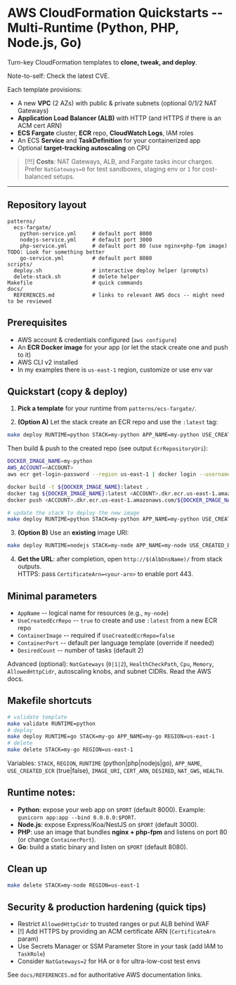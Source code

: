 # AWS CloudFormation Quickstarts -- Multi-Runtime (Python, PHP, Node.js, Go)

Turn-key CloudFormation templates to **clone, tweak, and deploy**.

Note-to-self: Check the latest CVE.

Each template provisions:
- A new **VPC** (2 AZs) with public & private subnets (optional 0/1/2 NAT Gateways)
- **Application Load Balancer (ALB)** with HTTP (and HTTPS if there is an ACM cert ARN)
- **ECS Fargate** cluster, **ECR** repo, **CloudWatch Logs**, IAM roles
- An ECS **Service** and **TaskDefinition** for your containerized app
- Optional **target-tracking autoscaling** on CPU

> [!!!] **Costs**: NAT Gateways, ALB, and Fargate tasks incur charges. Prefer `NatGateways=0` for test sandboxes, staging env or `1` for cost-balanced setups.

---

## Repository layout

```
patterns/
  ecs-fargate/
    python-service.yml     # default port 8000
    nodejs-service.yml     # default port 3000
    php-service.yml        # default port 80 (use nginx+php-fpm image) TODO: Look for something better
    go-service.yml         # default port 8080
scripts/
  deploy.sh                # interactive deploy helper (prompts)
  delete-stack.sh          # delete helper
Makefile                   # quick commands
docs/
  REFERENCES.md            # links to relevant AWS docs -- might need to be reviewed
```

## Prerequisites

- AWS account & credentials configured (`aws configure`)
- An **ECR Docker image** for your app (or let the stack create one and push to it)
- AWS CLI v2 installed
- In my examples there is `us-east-1` region, customize or use env var

## Quickstart (copy & deploy)

1) **Pick a template** for your runtime from `patterns/ecs-fargate/`.

2) **(Option A)** Let the stack create an ECR repo and use the `:latest` tag:
```bash
make deploy RUNTIME=python STACK=my-python APP_NAME=my-python USE_CREATED_ECR=true REGION=us-east-1
```
Then build & push to the created repo (see output `EcrRepositoryUri`):
```bash
DOCKER_IMAGE_NAME=my-python
AWS_ACCOUNT=<ACCOUNT>
aws ecr get-login-password --region us-east-1 | docker login --username AWS --password-stdin ${AWS_ACCOUNT}.dkr.ecr.us-east-1.amazonaws.com

docker build -t ${DOCKER_IMAGE_NAME}:latest .
docker tag ${DOCKER_IMAGE_NAME}:latest <ACCOUNT>.dkr.ecr.us-east-1.amazonaws.com/${DOCKER_IMAGE_NAME}:latest
docker push <ACCOUNT>.dkr.ecr.us-east-1.amazonaws.com/${DOCKER_IMAGE_NAME}:latest

# update the stack to deploy the new image
make deploy RUNTIME=python STACK=my-python APP_NAME=my-python USE_CREATED_ECR=true REGION=us-east-1
```

3) **(Option B)** Use an **existing** image URI:
```bash
make deploy RUNTIME=nodejs STACK=my-node APP_NAME=my-node USE_CREATED_ECR=false IMAGE_URI=${AWS_ACCOUNT}.dkr.ecr.us-east-1.amazonaws.com/my-node:1.0.0   REGION=us-east-1
```

4) **Get the URL**: after completion, open `http://$(AlbDnsName)/` from stack outputs.  
HTTPS: pass `CertificateArn=<your-arn>` to enable port 443.

## Minimal parameters

- `AppName` -- logical name for resources (e.g., `my-node`)
- `UseCreatedEcrRepo` -- `true` to create and use `:latest` from a new ECR repo
- `ContainerImage` -- required if `UseCreatedEcrRepo=false`
- `ContainerPort` -- default per language template (override if needed)
- `DesiredCount` -- number of tasks (default 2)

Advanced (optional): `NatGateways` (`0|1|2`), `HealthCheckPath`, `Cpu`, `Memory`, `AllowedHttpCidr`, autoscaling knobs, and subnet CIDRs. Read the AWS docs.

## Makefile shortcuts

```bash
# validate template
make validate RUNTIME=python
# deploy
make deploy RUNTIME=go STACK=my-go APP_NAME=my-go REGION=us-east-1
# delete
make delete STACK=my-go REGION=us-east-1
```

Variables: `STACK`, `REGION`, `RUNTIME` (python|php|nodejs|go), `APP_NAME`, `USE_CREATED_ECR` (true|false), `IMAGE_URI`, `CERT_ARN`, `DESIRED`, `NAT_GWS`, `HEALTH`.

## Runtime notes:

- **Python**: expose your web app on `$PORT` (default 8000). Example: `gunicorn app:app --bind 0.0.0.0:$PORT`.
- **Node.js**: expose Express/Koa/NestJS on `$PORT` (default 3000).
- **PHP**: use an image that bundles **nginx + php-fpm** and listens on port 80 (or change `ContainerPort`).
- **Go**: build a static binary and listen on `$PORT` (default 8080).

## Clean up

```bash
make delete STACK=my-node REGION=us-east-1
```

## Security & production hardening (quick tips)

- Restrict `AllowedHttpCidr` to trusted ranges or put ALB behind WAF
- [!] Add HTTPS by providing an ACM certificate ARN (`CertificateArn` param)
- Use Secrets Manager or SSM Parameter Store in your task (add IAM to `TaskRole`)
- Consider `NatGateways=2` for HA or `0` for ultra-low-cost test envs

See `docs/REFERENCES.md` for authoritative AWS documentation links.
